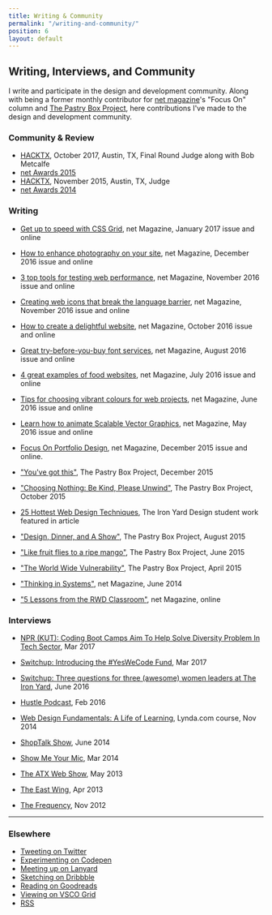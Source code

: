 ```yaml
---
title: Writing & Community
permalink: "/writing-and-community/"
position: 6
layout: default
---
```


## Writing, Interviews, and Community

I write and participate in the design and development community. Along with being a former monthly contributor for [net magazine](http://www.creativebloq.com)'s "Focus On" column and [The Pastry Box Project](https://the-pastry-box-project.net/), here contributions I've made to the design and development community.

### Community & Review
* [HACKTX](http://www.hacktx.com), October 2017, Austin, TX, Final Round Judge along with Bob Metcalfe
* [net Awards 2015](http://thenetawards.com)
* [HACKTX](http://www.hacktx.com), November 2015, Austin, TX, Judge
* [net Awards 2014](http://thenetawards.com)


### Writing

* [Get up to speed with CSS Grid](http://www.creativebloq.com/features/get-up-to-speed-with-css-grid), net Magazine, January 2017 issue and online

* [How to enhance photography on your site](http://www.creativebloq.com/features/how-to-enhance-photography-on-your-website), net Magazine, December 2016 issue and online

* [3 top tools for testing web performance](http://www.creativebloq.com/features/3-top-tools-for-testing-web-performance), net Magazine, November 2016 issue and online

* [Creating web icons that break the language barrier](http://www.creativebloq.com/features/creating-web-icons-that-break-the-language-barrier), net Magazine, November 2016 issue and online

* [How to create a delightful website](http://www.creativebloq.com/inspiration/how-to-create-a-delightful-website), net Magazine, October 2016 issue and online

* [Great try-before-you-buy font services](http://www.creativebloq.com/features/4-great-try-before-you-buy-font-services), net Magazine, August 2016 issue and online

* [4 great examples of food websites](http://www.creativebloq.com/web-design/4-great-examples-food-websites-71621257), net Magazine, July 2016 issue and online

* [Tips for choosing vibrant colours for web projects](http://www.creativebloq.com/web-design/tips-choosing-vibrant-colours-web-projects-61620832), net Magazine, June 2016 issue and online

* [Learn how to animate Scalable Vector Graphics](http://www.creativebloq.com/web-design/learn-how-animate-scalable-vector-graphics-51620196), net Magazine, May 2016 issue and online

* [Focus On Portfolio Design](http://www.creativebloq.com/portfolios/how-make-cohesive-online-design-portfolio-111517909), net Magazine, December 2015 issue and online.

* ["You've got this"](https://the-pastry-box-project.net/sameera-kapila/2015-december-10), The Pastry Box Project, December 2015

* ["Choosing Nothing: Be Kind, Please Unwind"](https://the-pastry-box-project.net/sameera-kapila/2015-october-7), The Pastry Box Project, October 2015

* [25 Hottest Web Design Techniques](http://www.creativebloq.com/netmag/25-hottest-web-design-techniques-81516153), The Iron Yard Design student work featured in article

* ["Design, Dinner, and A Show"](https://the-pastry-box-project.net/sameera-kapila/2015-august-14), The Pastry Box Project, August 2015

* ["Like fruit flies to a ripe mango"](https://the-pastry-box-project.net/sameera-kapila/2015-june-11), The Pastry Box Project, June 2015

* ["The World Wide Vulnerability"](https://the-pastry-box-project.net/sameera-kapila/2015-april-15), The Pastry Box Project, April 2015

* ["Thinking in Systems"](http://www.creativebloq.com/netmag/why-you-should-think-web-building-part-larger-system-71412395), net Magazine, June 2014

* ["5 Lessons from the RWD Classroom"](http://www.creativebloq.com/netmag/5-lessons-responsive-web-design-classroom-7135527), net Magazine, online

### Interviews
* [NPR (KUT): Coding Boot Camps Aim To Help Solve Diversity Problem In Tech Sector](http://kut.org/post/coding-boot-camps-aim-help-solve-diversity-problem-tech-sector), Mar 2017
* [Switchup: Introducing the #YesWeCode Fund](https://www.switchup.org/blog/introducing-the-yeswecode-fund), Mar 2017
* [Switchup: Three questions for three (awesome) women leaders at The Iron Yard](https://www.switchup.org/blog/three-questions-for-three-awesome-women-leaders-at-the-iron-yard), June 2016
* [Hustle Podcast](http://funsize.co/hustle), Feb 2016

* [Web Design Fundamentals: A Life of Learning](https://www.lynda.com/Web-Design-tutorials/Web-Design-Fundamentals/177837-2.html), Lynda.com course, Nov 2014

* [ShopTalk Show](http://www.shoptalkshow.com/episodes/121-sam-kapila/), June 2014

* [Show Me Your Mic](http://goodstuff.fm/smym/39), Mar 2014

* [The ATX Web Show](http://atxwebshow.com/2013/05/16/64-with-sam-kapila/), May 2013

* [The East Wing](http://5by5.tv/eastwing/52), Apr 2013

* [The Frequency](http://5by5.tv/frequency/27), Nov 2012

---

### Elsewhere
*   [Tweeting on Twitter](http://www.twitter.com/samkap)
*   [Experimenting on Codepen](http://codepen.io/samkap)
*   [Meeting up on Lanyard](http://lanyrd.com/profile/samkap/)
*   [Sketching on Dribbble](http://www.dribbble.com/samkap)
*   [Reading on Goodreads](http://www.goodreads.com/samkap)
*   [Viewing on VSCO Grid](http://samkap.vsco.co/)
*   [RSS](http://samkapila.com/feed.xml)